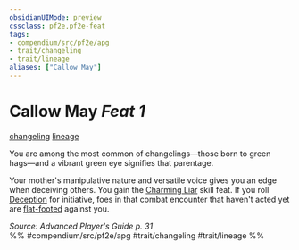 ```yaml
---
obsidianUIMode: preview
cssclass: pf2e,pf2e-feat
tags:
- compendium/src/pf2e/apg
- trait/changeling
- trait/lineage
aliases: ["Callow May"]
---
```

# Callow May  *Feat 1*  
[changeling](changeling-b1.md "Changeling Ancestry & Heritage Trait")  [lineage](lineage-apg.md "Lineage  Trait")  


You are among the most common of changelings—those born to green hags—and a vibrant green eye signifies that parentage.

Your mother's manipulative nature and versatile voice gives you an edge when deceiving others. You gain the [Charming Liar](charming-liar.md) skill feat. If you roll [Deception](skills.md#Deception) for initiative, foes in that combat encounter that haven't acted yet are [flat-footed](conditions.md#Flat-footed) against you.

*Source: Advanced Player's Guide p. 31*  
%% #compendium/src/pf2e/apg #trait/changeling #trait/lineage %%